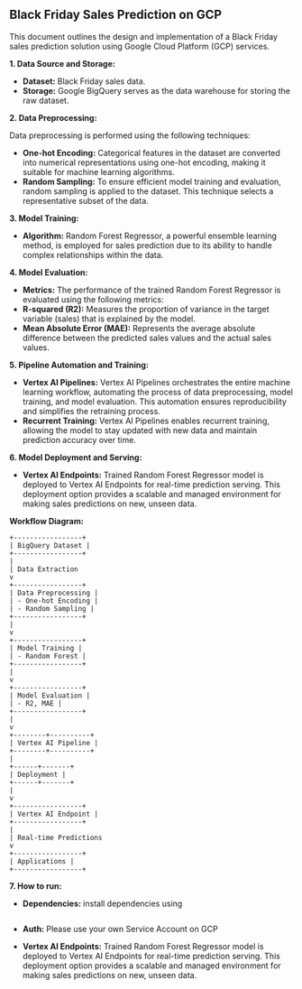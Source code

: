 ## Black Friday Sales Prediction on GCP

This document outlines the design and implementation of a Black Friday sales prediction solution using Google Cloud Platform (GCP) services.

**1. Data Source and Storage:**

- **Dataset:** Black Friday sales data.
- **Storage:** Google BigQuery serves as the data warehouse for storing the raw dataset.

**2. Data Preprocessing:**

Data preprocessing is performed using the following techniques:

- **One-hot Encoding:** Categorical features in the dataset are converted into numerical representations using one-hot encoding, making it suitable for machine learning algorithms.
- **Random Sampling:** To ensure efficient model training and evaluation, random sampling is applied to the dataset. This technique selects a representative subset of the data.

**3. Model Training:**

- **Algorithm:** Random Forest Regressor, a powerful ensemble learning method, is employed for sales prediction due to its ability to handle complex relationships within the data.

**4. Model Evaluation:**

- **Metrics:** The performance of the trained Random Forest Regressor is evaluated using the following metrics:
- **R-squared (R2):** Measures the proportion of variance in the target variable (sales) that is explained by the model.
- **Mean Absolute Error (MAE):** Represents the average absolute difference between the predicted sales values and the actual sales values.

**5. Pipeline Automation and Training:**

- **Vertex AI Pipelines:** Vertex AI Pipelines orchestrates the entire machine learning workflow, automating the process of data preprocessing, model training, and model evaluation. This automation ensures reproducibility and simplifies the retraining process.
- **Recurrent Training:** Vertex AI Pipelines enables recurrent training, allowing the model to stay updated with new data and maintain prediction accuracy over time.

**6. Model Deployment and Serving:**

- **Vertex AI Endpoints:** Trained Random Forest Regressor model is deployed to Vertex AI Endpoints for real-time prediction serving. This deployment option provides a scalable and managed environment for making sales predictions on new, unseen data.

**Workflow Diagram:**

```
+-----------------+
| BigQuery Dataset |
+-----------------+
|
| Data Extraction
v
+-----------------+
| Data Preprocessing |
| - One-hot Encoding |
| - Random Sampling |
+-----------------+
|
v
+-----------------+
| Model Training |
| - Random Forest |
+-----------------+
|
v
+-----------------+
| Model Evaluation |
| - R2, MAE |
+-----------------+
|
v
+--------+----------+
| Vertex AI Pipeline |
+--------+----------+
|
+------+-------+
| Deployment |
+------+-------+
|
v
+-----------------+
| Vertex AI Endpoint |
+-----------------+
|
| Real-time Predictions
v
+-----------------+
| Applications |
+-----------------+
```

**7. How to run:**

- **Dependencies:** install dependencies using 
``` pip install -r requirements.txt
```
- **Auth:** Please use your own Service Account on GCP

- **Vertex AI Endpoints:** Trained Random Forest Regressor model is deployed to Vertex AI Endpoints for real-time prediction serving. This deployment option provides a scalable and managed environment for making sales predictions on new, unseen data.